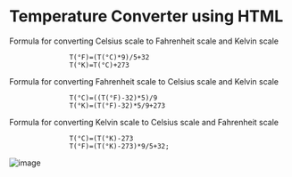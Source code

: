 
# Temperature Converter using HTML

Formula for converting Celsius scale to Fahrenheit scale and Kelvin scale

                   T(°F)=(T(°C)*9)/5+32
                   T(°K)=T(°C)+273

Formula for converting Fahrenheit scale to Celsius scale and Kelvin scale

                   T(°C)=((T(°F)-32)*5)/9
                   T(°K)=(T(°F)-32)*5/9+273

Formula for converting Kelvin scale to Celsius scale and Fahrenheit scale

                   T(°C)=(T(°K)-273
                   T(°F)=(T(°K)-273)*9/5+32;




![image](https://user-images.githubusercontent.com/60745683/209705951-434e8ce9-beca-40d5-a046-3889edb811dc.png)
